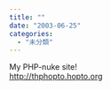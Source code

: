 ```yaml
---
title: ""
date: "2003-06-25"
categories: 
  - "未分類"
---
```


My PHP-nuke site!  
http://thphopto.hopto.org
